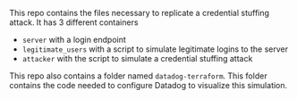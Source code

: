 This repo contains the files necessary to replicate a credential stuffing attack. 
It has 3 different containers
* `server` with a login endpoint
* `legitimate_users` with a script to simulate legitimate logins to the server 
* `attacker` with the script to simulate a credential stuffing attack

This repo also contains a folder named `datadog-terraform`. This folder contains the code needed to configure Datadog to visualize this simulation.
